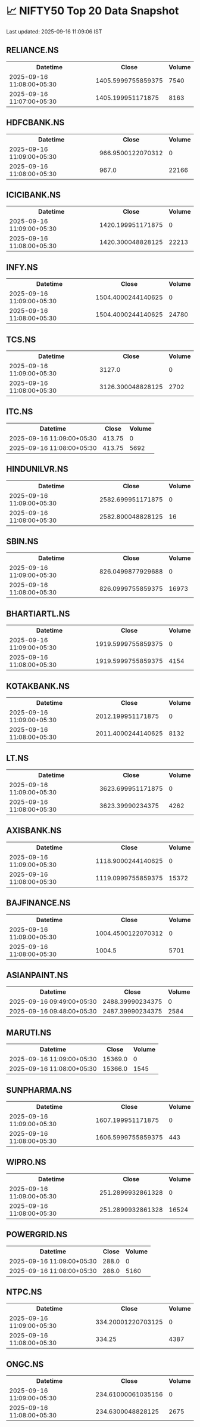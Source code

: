 # 📈 NIFTY50 Top 20 Data Snapshot

Last updated: 2025-09-16 11:09:06 IST

## RELIANCE.NS

<table>
  <tr><th>Datetime</th><th>Close</th><th>Volume</th></tr>
  <tr><td>2025-09-16 11:08:00+05:30</td><td>1405.5999755859375</td><td>7540</td></tr>
  <tr><td>2025-09-16 11:07:00+05:30</td><td>1405.199951171875</td><td>8163</td></tr>
</table>

## HDFCBANK.NS

<table>
  <tr><th>Datetime</th><th>Close</th><th>Volume</th></tr>
  <tr><td>2025-09-16 11:09:00+05:30</td><td>966.9500122070312</td><td>0</td></tr>
  <tr><td>2025-09-16 11:08:00+05:30</td><td>967.0</td><td>22166</td></tr>
</table>

## ICICIBANK.NS

<table>
  <tr><th>Datetime</th><th>Close</th><th>Volume</th></tr>
  <tr><td>2025-09-16 11:09:00+05:30</td><td>1420.199951171875</td><td>0</td></tr>
  <tr><td>2025-09-16 11:08:00+05:30</td><td>1420.300048828125</td><td>22213</td></tr>
</table>

## INFY.NS

<table>
  <tr><th>Datetime</th><th>Close</th><th>Volume</th></tr>
  <tr><td>2025-09-16 11:09:00+05:30</td><td>1504.4000244140625</td><td>0</td></tr>
  <tr><td>2025-09-16 11:08:00+05:30</td><td>1504.4000244140625</td><td>24780</td></tr>
</table>

## TCS.NS

<table>
  <tr><th>Datetime</th><th>Close</th><th>Volume</th></tr>
  <tr><td>2025-09-16 11:09:00+05:30</td><td>3127.0</td><td>0</td></tr>
  <tr><td>2025-09-16 11:08:00+05:30</td><td>3126.300048828125</td><td>2702</td></tr>
</table>

## ITC.NS

<table>
  <tr><th>Datetime</th><th>Close</th><th>Volume</th></tr>
  <tr><td>2025-09-16 11:09:00+05:30</td><td>413.75</td><td>0</td></tr>
  <tr><td>2025-09-16 11:08:00+05:30</td><td>413.75</td><td>5692</td></tr>
</table>

## HINDUNILVR.NS

<table>
  <tr><th>Datetime</th><th>Close</th><th>Volume</th></tr>
  <tr><td>2025-09-16 11:09:00+05:30</td><td>2582.699951171875</td><td>0</td></tr>
  <tr><td>2025-09-16 11:08:00+05:30</td><td>2582.800048828125</td><td>16</td></tr>
</table>

## SBIN.NS

<table>
  <tr><th>Datetime</th><th>Close</th><th>Volume</th></tr>
  <tr><td>2025-09-16 11:09:00+05:30</td><td>826.0499877929688</td><td>0</td></tr>
  <tr><td>2025-09-16 11:08:00+05:30</td><td>826.0999755859375</td><td>16973</td></tr>
</table>

## BHARTIARTL.NS

<table>
  <tr><th>Datetime</th><th>Close</th><th>Volume</th></tr>
  <tr><td>2025-09-16 11:09:00+05:30</td><td>1919.5999755859375</td><td>0</td></tr>
  <tr><td>2025-09-16 11:08:00+05:30</td><td>1919.5999755859375</td><td>4154</td></tr>
</table>

## KOTAKBANK.NS

<table>
  <tr><th>Datetime</th><th>Close</th><th>Volume</th></tr>
  <tr><td>2025-09-16 11:09:00+05:30</td><td>2012.199951171875</td><td>0</td></tr>
  <tr><td>2025-09-16 11:08:00+05:30</td><td>2011.4000244140625</td><td>8132</td></tr>
</table>

## LT.NS

<table>
  <tr><th>Datetime</th><th>Close</th><th>Volume</th></tr>
  <tr><td>2025-09-16 11:09:00+05:30</td><td>3623.699951171875</td><td>0</td></tr>
  <tr><td>2025-09-16 11:08:00+05:30</td><td>3623.39990234375</td><td>4262</td></tr>
</table>

## AXISBANK.NS

<table>
  <tr><th>Datetime</th><th>Close</th><th>Volume</th></tr>
  <tr><td>2025-09-16 11:09:00+05:30</td><td>1118.9000244140625</td><td>0</td></tr>
  <tr><td>2025-09-16 11:08:00+05:30</td><td>1119.0999755859375</td><td>15372</td></tr>
</table>

## BAJFINANCE.NS

<table>
  <tr><th>Datetime</th><th>Close</th><th>Volume</th></tr>
  <tr><td>2025-09-16 11:09:00+05:30</td><td>1004.4500122070312</td><td>0</td></tr>
  <tr><td>2025-09-16 11:08:00+05:30</td><td>1004.5</td><td>5701</td></tr>
</table>

## ASIANPAINT.NS

<table>
  <tr><th>Datetime</th><th>Close</th><th>Volume</th></tr>
  <tr><td>2025-09-16 09:49:00+05:30</td><td>2488.39990234375</td><td>0</td></tr>
  <tr><td>2025-09-16 09:48:00+05:30</td><td>2487.39990234375</td><td>2584</td></tr>
</table>

## MARUTI.NS

<table>
  <tr><th>Datetime</th><th>Close</th><th>Volume</th></tr>
  <tr><td>2025-09-16 11:09:00+05:30</td><td>15369.0</td><td>0</td></tr>
  <tr><td>2025-09-16 11:08:00+05:30</td><td>15366.0</td><td>1545</td></tr>
</table>

## SUNPHARMA.NS

<table>
  <tr><th>Datetime</th><th>Close</th><th>Volume</th></tr>
  <tr><td>2025-09-16 11:09:00+05:30</td><td>1607.199951171875</td><td>0</td></tr>
  <tr><td>2025-09-16 11:08:00+05:30</td><td>1606.5999755859375</td><td>443</td></tr>
</table>

## WIPRO.NS

<table>
  <tr><th>Datetime</th><th>Close</th><th>Volume</th></tr>
  <tr><td>2025-09-16 11:09:00+05:30</td><td>251.2899932861328</td><td>0</td></tr>
  <tr><td>2025-09-16 11:08:00+05:30</td><td>251.2899932861328</td><td>16524</td></tr>
</table>

## POWERGRID.NS

<table>
  <tr><th>Datetime</th><th>Close</th><th>Volume</th></tr>
  <tr><td>2025-09-16 11:09:00+05:30</td><td>288.0</td><td>0</td></tr>
  <tr><td>2025-09-16 11:08:00+05:30</td><td>288.0</td><td>5160</td></tr>
</table>

## NTPC.NS

<table>
  <tr><th>Datetime</th><th>Close</th><th>Volume</th></tr>
  <tr><td>2025-09-16 11:09:00+05:30</td><td>334.20001220703125</td><td>0</td></tr>
  <tr><td>2025-09-16 11:08:00+05:30</td><td>334.25</td><td>4387</td></tr>
</table>

## ONGC.NS

<table>
  <tr><th>Datetime</th><th>Close</th><th>Volume</th></tr>
  <tr><td>2025-09-16 11:09:00+05:30</td><td>234.61000061035156</td><td>0</td></tr>
  <tr><td>2025-09-16 11:08:00+05:30</td><td>234.6300048828125</td><td>2675</td></tr>
</table>

